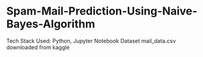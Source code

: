 # Spam-Mail-Prediction-Using-Naive-Bayes-Algorithm
Tech Stack Used: Python, Jupyter Notebook
Dataset mail_data.csv downloaded from kaggle
